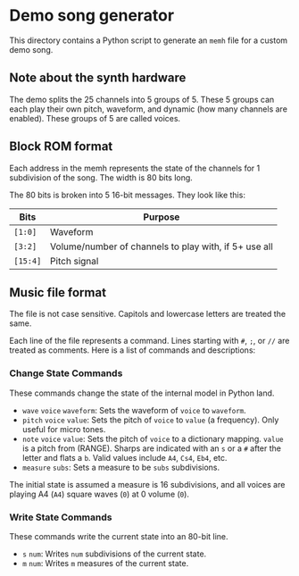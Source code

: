 # Demo song generator

This directory contains a Python script to generate an `memh` file for a custom
demo song.

## Note about the synth hardware

The demo splits the 25 channels into 5 groups of 5. These 5 groups can each
play their own pitch, waveform, and dynamic (how many channels are enabled).
These groups of 5 are called voices.

## Block ROM format

Each address in the memh represents the state of the channels for 1 subdivision
of the song. The width is 80 bits long.

The 80 bits is broken into 5 16-bit messages. They look like this:

| Bits     | Purpose                                               |
|----------|-------------------------------------------------------|
| `[1:0]`  | Waveform                                              |
| `[3:2]`  | Volume/number of channels to play with, if 5+ use all |
| `[15:4]` | Pitch signal                                          |

## Music file format

The file is not case sensitive. Capitols and lowercase letters are treated the
same.

Each line of the file represents a command. Lines starting with `#`, `;`, or
`//` are treated as comments. Here is a list of commands and descriptions:

### Change State Commands

These commands change the state of the internal model in Python land.

- `wave` `voice` `waveform`: Sets the waveform of `voice` to `waveform`.
- `pitch` `voice` `value`: Sets the pitch of `voice` to `value` (a frequency).
  Only useful for micro tones.
- `note` `voice` `value`: Sets the pitch of `voice` to a dictionary
  mapping. `value` is a pitch from (RANGE). Sharps are indicated with an `s` or
  a `#` after the letter and flats a `b`. Valid values include `A4`, `Cs4`,
  `Eb4`, etc.
- `measure` `subs`: Sets a measure to be `subs` subdivisions.

The initial state is assumed a measure is 16 subdivisions, and all voices are
playing A4 (`A4`) square waves (`0`) at 0 volume (`0`).

### Write State Commands

These commands write the current state into an 80-bit line.

- `s` `num`: Writes `num` subdivisions of the current state.
- `m` `num`: Writes `m` measures of the current state.
